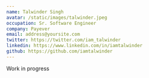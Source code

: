 ```yaml
---
name: Talwinder Singh
avatar: /static/images/talwinder.jpeg
occupation: Sr. Software Engineer 
company: Payever
email: address@yoursite.com
twitter: https://twitter.com/iam_talwinder
linkedin: https://www.linkedin.com/in/iamtalwinder
github: https://github.com/iamtalwinder
---
```


Work in progress

